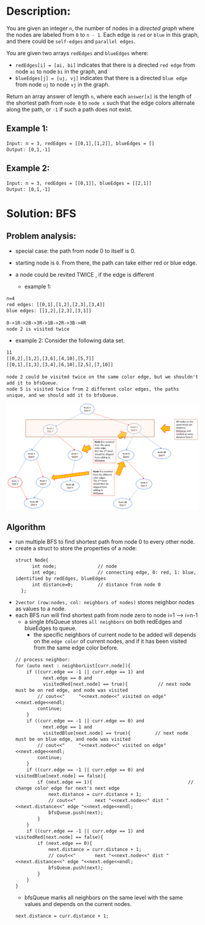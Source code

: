# Description:
You are given an integer `n`, the number of nodes in a *directed graph* where the nodes are labeled from `0` to `n - 1`. Each edge is `red` or `blue` in this graph, and there could be `self-edges` and `parallel edges`.

You are given two arrays `redEdges` and `blueEdges` where:

* `redEdges[i] = [ai, bi]` indicates that there is a directed `red edge` from node `ai` to node `bi` in the graph, and
* `blueEdges[j] = [uj, vj]` indicates that there is a directed `blue edge` from node `uj` to node `vj` in the graph.
  
Return an array answer of length `n`, where each `answer[x]` is the length of the shortest path from `node 0` to `node x` such that the edge colors alternate along the path, or `-1` if such a path does not exist.

## Example 1:
```
Input: n = 3, redEdges = [[0,1],[1,2]], blueEdges = []
Output: [0,1,-1]
```

## Example 2:
```
Input: n = 3, redEdges = [[0,1]], blueEdges = [[2,1]]
Output: [0,1,-1]
```

# Solution: BFS 
## Problem analysis: 
* special case: the path from node 0 to itself is 0.
* starting node is `0`. From there, the path can take either red or blue edge.
* a node could be revited TWICE , if the edge is different

  * example 1: 
```
n=4
red edges: [[0,1],[1,2],[2,3],[3,4]]  
blue edges: [[1,2],[2,3],[3,1]]    

0->1R->2B->3R->1B->2R->3B->4R
node 2 is visited twice
```
  * example 2: Consider the following data set.
```
11
[[0,2],[1,2],[3,6],[4,10],[5,7]]
[[0,1],[1,3],[3,4],[6,10],[2,5],[7,10]]

node 2 could be visited twice on the same color edge, but we shouldn't add it to bfsQueue.
node 5 is visited twice from 2 different color edges, the paths unique, and we should add it to bfsQueue.
```
 ![image info](./1.png)

## Algorithm
* run multiple BFS to find shortest path from node 0 to every other node.
* create a struct to store the properties of a node:
  ```
  struct Node{
        int node;               // node       
        int edge;               // connecting edge, 0: red, 1: blue, identified by redEdges, blueEdges
        int distance=0;         // distance from node 0
    };
  ```
* `2vector (row:nodes, col: neighbors of nodes)` stores neighbor nodes as values to a node.
* each BFS run will find shortest path from node zero to node i=1 --> i=n-1
  * a single bfsQueue stores `all neighbors` on both redEdges and blueEdges to queue.
    * the specific neighbors of current node to be added will depends on the `edge color` of current nodes, and if it has been visited from the same edge color before.
  ```
  // process neighbor:
  for (auto next : neighborList[curr.node]){
      if ((curr.edge == -1 || curr.edge == 1) and 
            next.edge == 0 and 
            visitedRed[next.node] == true){           // next node must be on red edge, and node was visited 
          // cout<<"     "<<next.node<<" visited on edge"<<next.edge<<endl;
          continue;
      }
      if ((curr.edge == -1 || curr.edge == 0) and 
            next.edge == 1 and 
            visitedBlue[next.node] == true){         // next node must be on blue edge, and node was visited 
          // cout<<"     "<<next.node<<" visited on edge"<<next.edge<<endl;
          continue;
      }    
      if ((curr.edge == -1 || curr.edge == 0) and visitedBlue[next.node] == false){
          if (next.edge == 1){                                   // change color edge for next's next edge
              next.distance = curr.distance + 1;
              // cout<<"       next "<<next.node<<" dist "<<next.distance<<" edge "<<next.edge<<endl;
              bfsQueue.push(next);
          }
      }
      if ((curr.edge == -1 || curr.edge == 1) and visitedRed[next.node] == false){
          if (next.edge == 0){
              next.distance = curr.distance + 1;
              // cout<<"       next "<<next.node<<" dist "<<next.distance<<" edge "<<next.edge<<endl;
              bfsQueue.push(next);
          }
      }
  }
  ```
  * bfsQueue marks all neighbors on the same level with the same values and depends on the current nodes.
  ```
  next.distance = curr.distance + 1;
  ``` 
  